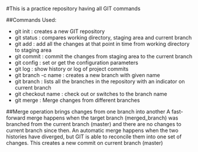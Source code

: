 #This is a practice repository having all GIT commands

##Commands Used:
- git init : creates a new GIT repository
- git status : compares working directory, staging area and current branch
- git add : add all the changes at that point in time from working directory to staging area
- git commit : commit the changes from staging area to the current branch
- git config : set or get the configuration parameters
- git log : show history or log of project commits
- git branch -c name : creates a new branch with given name
- git branch : lists all the branches in the repository with an indicator on current branch
- git checkout name : check out or switches to the branch name
- git merge : Merge changes from different branches

##Merge operation brings changes from one branch into another
A fast-forward merge happens when the target branch (merged_branch) was branched from the current branch (master) and there are no changes to current branch since then.
An automatic merge happens when the two histories have diverged, but GIT is able to reconcile them into one set of changes. This creates a new commit on current branch (master)
